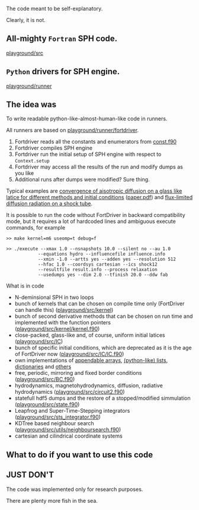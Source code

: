 The code meant to be self-explanatory.

Clearly, it is not.

All-mighty `Fortran` SPH code.
---
 [playground/src](https://github.com/Evedel/sph_playgroung/tree/master/playground/src)

`Python` drivers for SPH engine.
---
[playground/runner](https://github.com/Evedel/sph_playgroung/tree/master/playground/runner)

The idea was
---
To write readable python-like-almost-human-like code in runners.

All runners are based on [playground/runner/fortdriver](https://github.com/Evedel/sph_playgroung/tree/master/playground/runner/fortdriver).

1. Fortdriver reads all the constants and enumerators from [const.f90](https://github.com/Evedel/sph_playgroung/blob/master/playground/src/const.f90)
2. Fortdriver compiles SPH engine
3. Fortdriver run the initial setup of SPH engine with respect to `Context.setup`
4. Fortdriver may access all the results of the run and modify dumps as you like
5. Additional runs after dumps were modified? Sure thing.

Typical examples are [convergence of aisotropic diffusion on a glass like latice for different methods and initial conditions](https://github.com/Evedel/sph_playgroung/blob/master/playground/runner/000_anisopaper_v1_gls_iso.py) ([paper.pdf](https://arxiv.org/pdf/1812.04006.pdf))
and [flux-limited diffusion radiation on a shock tube](https://github.com/Evedel/sph_playgroung/blob/master/playground/runner/004.3_fluxlimdif_shock.py).

It is possible to run the code without FortDriver in backward compatibility mode, but it requires a lot of hardcoded lines and ambiguous execute commands, for example
```
>> make kernel=m6 useomp=t debug=f

>> ./execute --xmax 1.0 --nsnapshots 10.0 --silent no --au 1.0
            --equations hydro --influencefile influence.info
            --xmin -1.0 --artts yes --adden yes --resolution 512
            --hfac 1.0 --coordsys cartesian --ics shock12
            --resultfile result.info --process relaxation
            --usedumps yes --dim 2.0 --tfinish 20.0 --ddw fab
```
What is in code
- N-deminsional SPH in two loops
- bunch of kernels that can be chosen on compile time only (FortDriver can handle this) ([playground/src/kernel](https://github.com/Evedel/sph_playgroung/tree/master/playground/src/kernel))
- bunch of second derivative methods that can be chosen on run time and implemented with the function pointers ([playground/src/kernel/kernel.f90](https://github.com/Evedel/sph_playgroung/blob/master/playground/src/kernel/kernel.f90))
- close-packed, glass-like and, of course, uniform initial latices ([playground/src/IC](https://github.com/Evedel/sph_playgroung/tree/master/playground/src/IC))
- bunch of specific initial conditions, which are deprecated as it is the age of FortDriver now ([playground/src/IC/IC.f90](https://github.com/Evedel/sph_playgroung/blob/master/playground/src/IC/IC.f90))
- own implementations of [appendable arrays](https://github.com/Evedel/sph_playgroung/blob/master/playground/src/utils/arrayresize.f90), 
[(python-like) lists](https://github.com/Evedel/sph_playgroung/blob/master/playground/src/utils/list.f90), 
[dictionaries](https://github.com/Evedel/sph_playgroung/blob/master/playground/src/utils/map.f90) and [others](https://github.com/Evedel/sph_playgroung/tree/master/playground/src/utils)
- free, periodic, mirroring and fixed border conditions ([playground/src/BC.f90](https://github.com/Evedel/sph_playgroung/blob/master/playground/src/BC.f90))
- hydrodynamics, magnetohydrodynamics, diffusion, radiative hydrodynamics ([playground/src/circuit2.f90](https://github.com/Evedel/sph_playgroung/blob/master/playground/src/circuit2.f90))
- statefull hdf5 dumps and the restore of a stopped/modified simmulation ([playground/src/state.f90](https://github.com/Evedel/sph_playgroung/blob/master/playground/src/state.f90))
- Leapfrog and Super-Time-Stepping integrators ([playground/src/sts_integrator.f90](https://github.com/Evedel/sph_playgroung/blob/master/playground/src/sts_integrator.f90))
- KDTree based neighbour search ([playground/src/utils/neighboursearch.f90](https://github.com/Evedel/sph_playgroung/blob/master/playground/src/utils/neighboursearch.f90))
- cartesian and cilindrical coordinate systems

What to do if you want to use this code
---
JUST DON'T
---

The code was implemented only for research purposes.

There are plenty more fish in the sea.
